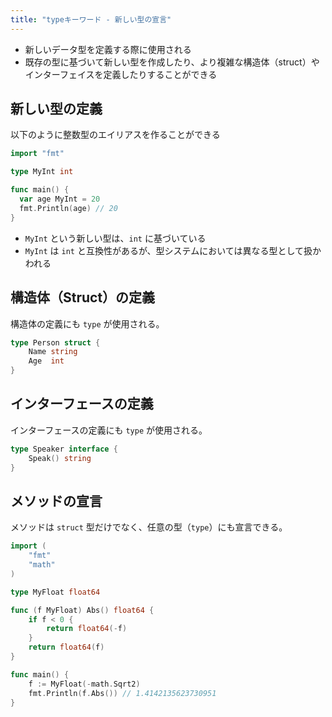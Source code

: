 ```yaml
---
title: "typeキーワード - 新しい型の宣言"
---
```


- 新しいデータ型を定義する際に使用される
- 既存の型に基づいて新しい型を作成したり、より複雑な構造体（struct）やインターフェイスを定義したりすることができる

## 新しい型の定義

以下のように整数型のエイリアスを作ることができる

```go
import "fmt"

type MyInt int

func main() {
  var age MyInt = 20
  fmt.Println(age) // 20
}
```

- `MyInt` という新しい型は、`int` に基づいている
- `MyInt` は `int` と互換性があるが、型システムにおいては異なる型として扱かわれる

## 構造体（Struct）の定義

構造体の定義にも `type` が使用される。

```go
type Person struct {
    Name string
    Age  int
}
```

## インターフェースの定義

インターフェースの定義にも `type` が使用される。

```go
type Speaker interface {
    Speak() string
}
```

## メソッドの宣言

メソッドは `struct` 型だけでなく、任意の型（`type`）にも宣言できる。

```go
import (
	"fmt"
	"math"
)

type MyFloat float64

func (f MyFloat) Abs() float64 {
	if f < 0 {
		return float64(-f)
	}
	return float64(f)
}

func main() {
	f := MyFloat(-math.Sqrt2)
	fmt.Println(f.Abs()) // 1.4142135623730951
}
```
